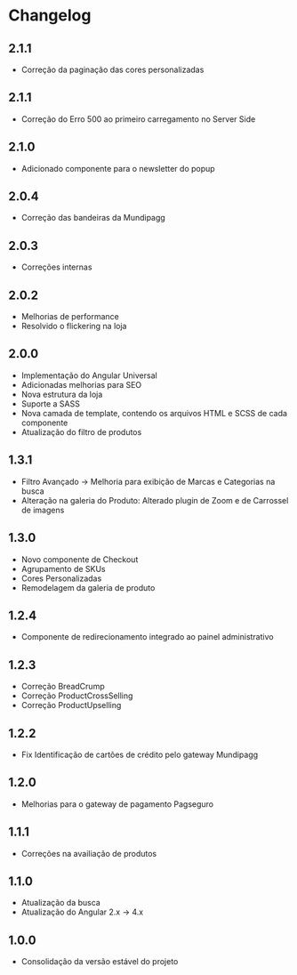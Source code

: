 # Changelog

## 2.1.1
- Correção da paginação das cores personalizadas

## 2.1.1
- Correção do Erro 500 ao primeiro carregamento no Server Side

## 2.1.0
- Adicionado componente para o newsletter do popup

## 2.0.4
- Correção das bandeiras da Mundipagg

## 2.0.3
- Correções internas

## 2.0.2
- Melhorias de performance
- Resolvido o flickering na loja

## 2.0.0
- Implementação do Angular Universal
- Adicionadas melhorias para SEO
- Nova estrutura da loja
- Suporte a SASS
- Nova camada de template, contendo os arquivos HTML e SCSS de cada componente
- Atualização do filtro de produtos

## 1.3.1
- Filtro Avançado -> Melhoria para exibição de Marcas e Categorias na busca
- Alteração na galeria do Produto: Alterado plugin de Zoom e de Carrossel de imagens

## 1.3.0
- Novo componente de Checkout
- Agrupamento de SKUs
- Cores Personalizadas
- Remodelagem da galeria de produto

## 1.2.4
- Componente de redirecionamento integrado ao painel administrativo

## 1.2.3
- Correção BreadCrump
- Correção ProductCrossSelling
- Correção ProductUpselling

## 1.2.2
- Fix Identificação de cartões de crédito pelo gateway Mundipagg

## 1.2.0
- Melhorias para o gateway de pagamento Pagseguro

## 1.1.1
- Correções na availiação de produtos

## 1.1.0
- Atualização da busca
- Atualização do Angular 2.x -> 4.x

## 1.0.0
- Consolidação da versão estável do projeto